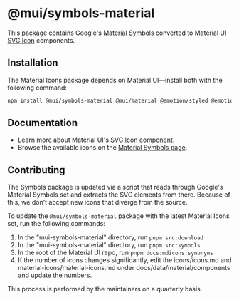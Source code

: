 # @mui/symbols-material

<!-- #host-reference -->

This package contains Google's [Material Symbols](https://fonts.google.com/icons?icon.set=Material+Symbols) converted to Material UI [SVG Icon](https://mui.com/material-ui/icons/#svgicon) components.

## Installation

The Material Icons package depends on Material UI—install both with the following command:

<!-- #npm-tag-reference -->

```bash
npm install @mui/symbols-material @mui/material @emotion/styled @emotion/react
```

## Documentation

<!-- #host-reference -->

- Learn more about Material UI's [SVG Icon component](https://mui.com/material-ui/icons/#svgicon).
- Browse the available icons on the [Material Symbols page](https://mui.com/material-ui/material-symbols/).

## Contributing

The Symbols package is updated via a script that reads through Google's Material Symbols set and extracts the SVG elements from there. Because of this, we don't accept new icons that diverge from the source.

To update the `@mui/symbols-material` package with the latest Material Icons set, run the following commands:

1. In the "mui-symbols-material" directory, run `pnpm src:download`
2. In the "mui-symbols-material" directory, run `pnpm src:symbols`
3. In the root of the Material UI repo, run `pnpm docs:mdicons:synonyms`
4. If the number of icons changes significantly, edit the icons/icons.md and material-icons/material-icons.md under docs/data/material/components and update the numbers.

This process is performed by the maintainers on a quarterly basis.
